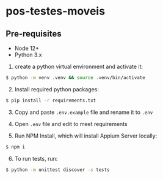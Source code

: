 # pos-testes-moveis

## Pre-requisites

-   Node 12+
-   Python 3.x

1. create a python virtual environment and activate it:

```bash
$ python -m venv .venv && source .venv/bin/activate
```

2. Install required python packages:

```bash
$ pip install -r requirements.txt
```

3. Copy and paste `.env.example` file and rename it to `.env`

4. Open `.env` file and edit to meet requirements

5. Run NPM Install, which will install Appium Server locally:

```bash
$ npm i
```

6. To run tests, run:

```bash
$ python -m unittest discover -s tests
```
